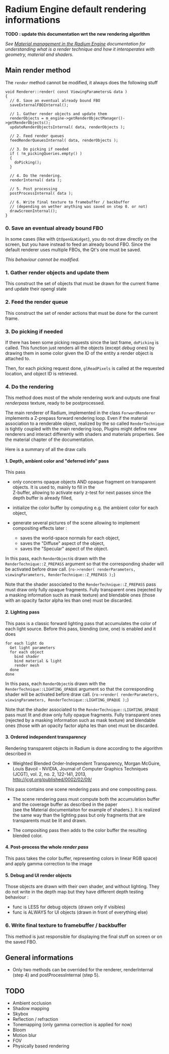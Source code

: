 # Radium Engine default rendering informations
**TODO : update this documentation wrt the new rendering algorithm**

_See [Material management in the Radium Engine](./material.md) documentation for understanding what is a render technique 
and how it interoperates with geometry, material and shaders._

## Main render method

The `render` method cannot be modified, it always does the following stuff 

```
void Renderer::render( const ViewingParameters& data )
{
  // 0. Save an eventual already bound FBO
  saveExternalFBOInternal();

  // 1. Gather render objects and update them
  renderObjects = m_engine->getRenderObjectManager()->getRenderObjects();
  updateRenderObjectsInternal( data, renderObjects );

  // 2. Feed render queues
  feedRenderQueuesInternal( data, renderObjects );

  // 3. Do picking if needed
  if ( !m_pickingQueries.empty() )
  {
    doPicking();
  }

  // 4. Do the rendering.
  renderInternal( data );

  // 5. Post processing
  postProcessInternal( data );

  // 6. Write final texture to framebuffer / backbuffer
  // (depending on wether anything was saved on step 0. or not)
  drawScreenInternal();
}
```

### 0. Save an eventual already bound FBO
In some cases (like with `QtOpenGLWidget`), you do not draw directly on the screen, but you have instead
to feed an already bound FBO. Since the default renderer uses multiple FBOs, the Qt's one must be saved. 

*This behaviour cannot be modified.*

### 1. Gather render objects and update them
This construct the set of objects that must be drawn for the current frame and update their opengl state

### 2. Feed the render queue
This construct the set of render actions that must be done for the current frame.

### 3. Do picking if needed
If there has been some picking requests since the last frame, `doPicking` is called.
This function just renders all the objects (except *debug* ones) by drawing them in some color given the ID 
of the entity a render object is attached to.

Then, for each picking request done, `glReadPixels` is called at the requested location, and object ID is retrieved.

### 4. Do the rendering
This method does most of the whole rendering work 
and outputs one final *renderpass* texture, ready to be postprocessed.

The main renderer of Radium, implemented in the class ``ForwardRenderer`` implements a Z-prepass forward rendering loop.
Even if the material association to a renderable object, realized by the so called ``RenderTechnique`` is tightly 
coupled with the main rendering loop, Plugins might define new renderers and interact differently with shaders and 
materials properties. See the material chapter of the documentation.

Here is a summary of all the draw calls
#### 1. Depth, ambient color and "deferred info" pass
This pass 
*   only concerns opaque objects AND opaque fragment on transparent objects. It is used to, mainly to fill in the  
Z-buffer, allowing to activate early z-test for next passes since the depth buffer is already filled,

*   initialize the color buffer by computing e.g. the ambient color for each object,

*   generate several pictures of the scene allowing to implement compositing effects later :
    *   saves the world-space normals for each object,
    *   saves the "Diffuse" aspect of the object,
    *   saves the "Specular" aspect of the object.
 
In this pass, each ``RenderObject``is drawn with the ``RenderTechnique::Z_PREPASS`` argument so that the corresponding
shader will be activated before draw call. (``ro->render( renderParameters, viewingParameters, RenderTechnique::Z_PREPASS );``)
  
Note that the  shader associated to  the ``RenderTechnique::Z_PREPASS`` pass must draw only fully opaque fragments. 
Fully transparent ones (rejected by a masking information such as mask texture) and blendable ones 
(those with an opacity factor alpha les than one) must be discarded.
  
#### 2. Lighting pass
This pass is a classic forward lighting pass that accumulates the color of each light source. 
Before this pass, blending (one, one) is enabled and it does 
```
for each light do
  Get light parameters
  for each object
    bind shader
    bind material & light
    render mesh
  done
done
```

In this pass, each ``RenderObject``is drawn with the ``RenderTechnique::LIGHTING_OPAQUE`` argument so that the 
corresponding shader will be activated before draw call. 
(``ro->render( renderParameters, viewingParameters, RenderTechnique::LIGHTING_OPAQUE );``)
  
Note that the  shader associated to  the ``RenderTechnique::LIGHTING_OPAQUE`` pass must lit and draw only fully opaque 
fragments. 
Fully transparent ones (rejected by a masking information such as mask texture) and blendable ones 
(those with an opacity factor alpha les than one) must be discarded.

#### 3. Ordered independent transparency 
Rendering transparent objects in Radium is done according to the algorithm described in 
*   Weighted Blended Order-Independent Transparency,
    Morgan McGuire, Louis Bavoil - NVIDIA,
    Journal of Computer Graphics Techniques (JCGT), vol. 2, no. 2, 122-141, 2013,
    <http://jcgt.org/published/0002/02/09/>
    
This pass contains one scene rendering pass and one compositing pass.

*   The scene rendering pass must compute both the accumulation buffer and the coverage buffer as described in the paper  
(see the Material documentaiton for example of shaders.). It is realized the same way than the lighting pass but only 
fragments that are transparents must be lit and drawn.

*   The compositing pass then adds to the color buffer the resulting blended color.

#### 4. Post-process the whole _render pass_
This pass takes the color buffer, representing colors in linear RGB space) and apply gamma correction to the image

#### 5. Debug and UI render objects
Those objects are drawn with their own shader, and without lighting.
They do not write in the depth map but they have different depth testing behaviour :
*   func is LESS for debug objects (drawn only if visibles)
*   func is ALWAYS for UI objects (drawn in front of everything else)

### 6. Write final texture to framebuffer / backbuffer
This method is just responsible for displaying the final stuff on screen or on the saved FBO.

## General informations
*   Only two methods can be overrided for the renderer, renderInternal (step 4) and postProcessInternal (step 5).
  
## TODO
*   Ambient occlusion
*   Shadow mapping
*   Skybox 
*   Reflection / refraction
*   Tonemapping (only gamma correction is applied for now)
*   Bloom
*   Motion blur
*   FOV
*   Physically based rendering
